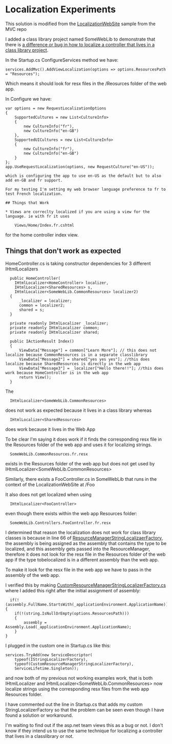 # Localization Experiments

This solution is modified from the [LocalizationWebSite](https://github.com/aspnet/Mvc/tree/dev/test/WebSites/LocalizationWebSite) sample from the MVC repo

I added a class library project named SomeWebLib to demonstrate that there is [a difference or bug in how to localize a controller that lives in a class library project](https://github.com/aspnet/Localization/issues/152).

In the Startup.cs ConfigureServices method we have:

    services.AddMvc().AddViewLocalization(options => options.ResourcesPath = "Resources");
    
Which means it should look for resx files in the /Reosurces folder of the web app.

In Configure we have:

    var options = new RequestLocalizationOptions
    {
        SupportedCultures = new List<CultureInfo>
        {
            new CultureInfo("fr"),
            new CultureInfo("en-GB")
        },
        SupportedUICultures = new List<CultureInfo>
        {
            new CultureInfo("fr"),
            new CultureInfo("en-GB")
        }
    };
    app.UseRequestLocalization(options, new RequestCulture("en-US"));
    
    which is configuring the app to use en-US as the default but to also add en-GB and fr support.
    
    For my testing I'm setting my web browser language preference to fr to test French localization.
    
    ## Things that Work
    
    * Views are correclty localized if you are using a view for the language. ie with fr it uses 
    
        Views/Home/Index.fr.cshtml
  
  for the home controller index view.
  
  
## Things that don't work as expected
  
  HomeController.cs is taking constructor dependencies for 3 different IHtmlLocalizers
  
      public HomeController(
        IHtmlLocalizer<HomeController> localizer,
        IHtmlLocalizer<SharedResources> s,
        IHtmlLocalizer<SomeWebLib.CommonResources> localizer2)
      {
          _localizer = localizer;
          common = localizer2;
          shared = s;
      }
      
      private readonly IHtmlLocalizer _localizer;
      private readonly IHtmlLocalizer common;
      private readonly IHtmlLocalizer shared;
      
      public IActionResult Index()
      {
          ViewData["Message"] = common["Learn More"]; // this does not localize because CommonResources is in a separate classlibrary
          ViewData["Message2"] = shared["yes yes yes"]; //this does localize because SharedResources is directly in the web app
          ViewData["Message3"] = _localizer["Hello there!!"]; //this does work because HomeController is in the web app
          return View();
      }
      
  The 
  
      IHtmlLocalizer<SomeWebLib.CommonResources> 
      
  does not work as expected because it lives in a class library whereas
  
      IHtmlLocalizer<SharedResources>
      
  does work because it lives in the Web App
  
  To be clear I'm saying it does work if it finds the corresponding resx file in the Resources folder of the web app and uses it for localizing strings.
  
      SomeWebLib.CommonResources.fr.resx
      
  exists in the Resources folder of the web app but does not get used by IHtmlLocalizer<SomeWebLib.CommonResources>
  
  Similarly, there exists a FooController.cs in SomeWebLib that runs in the context of the LocalizationWebSite at /Foo
  
  It also does not get localized when using 
  
      IHtmlLocalizer<FooController>
      
  even though there exists within the web app Resources folder:
  
      SomeWebLib.Controllers.FooController.fr.resx
   
  I determined that reason the localization does not work for class library classes is because in line 66 of [ResourceManagerStringLocalizaerFactory](https://github.com/aspnet/Localization/blob/dev/src/Microsoft.Extensions.Localization/ResourceManagerStringLocalizerFactory.cs), the assembly is being assigned as the assembly that contains the type to be localized, and this assembly gets passed into the ResourceManager, therefore it does not look for the resx file in the Resources folder of the web app if the type tobelocalized is in a different assembly than the web app.
  
  To make it look for the resx file in the web app we have to pass in the assembly of the web app.
  
  I verified this by making [CustomResourceManagerStringLocalizerFactory.cs](https://github.com/joeaudette/experiments/blob/master/SomeWebLib/CustomResourceManagerStringLocalizerFactory.cs) where I added this right after the initial assignment of assembly:
  
      if(!(assembly.FullName.StartsWith(_applicationEnvironment.ApplicationName)))
    {
	    if(!(string.IsNullOrEmpty(options.ResourcesPath)))
	    {
		    assembly = Assembly.Load(_applicationEnvironment.ApplicationName);
	    }
    }
    
I plugged in the custom one in Startup.cs like this:

    services.TryAdd(new ServiceDescriptor(
        typeof(IStringLocalizerFactory),
        typeof(CustomResourceManagerStringLocalizerFactory),
        ServiceLifetime.Singleton));
        
and now both of my previous not working examples work, that is both IHtmlLocalizer<FooController> and IHtmlLocalizer<SomeWebLib.CommonResources> now localize strings using the corresponding resx files from the web app Resources folder.

I have commented out the line in Startup.cs that adds my custom StringLocalizerFactory so that the problem can be seen even though I have found a solution or workaround.

I'm waiting to find out if the asp.net team views this as a bug or not. I don't know if they intend us to use the same technique for localizing a controller that lives in a classlibrary or not.

